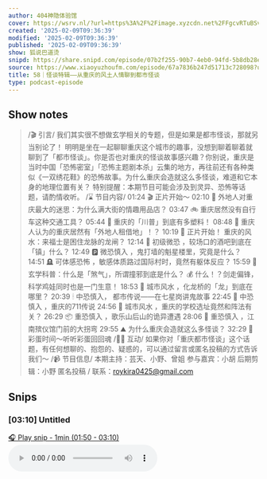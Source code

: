 ```yaml
---
author: 404神隐体验馆
cover: https://wsrv.nl/?url=https%3A%2F%2Fimage.xyzcdn.net%2FFgcvRTuBSvcaed0fE05NJfm7RElV.jpg&w=200&h=200
created: '2025-02-09T09:36:39'
modified: '2025-02-09T09:36:39'
published: '2025-02-09T09:36:39'
show: 狐说巴道烫
snipd: https://share.snipd.com/episode/07b2f255-90b7-4eb0-94fd-5b8db28e8a1f
source: https://www.xiaoyuzhoufm.com/episode/67a7836b247d51713c728098?utm_source=rss
title: 58｜怪谈特辑——从重庆的风土人情聊到都市怪谈
type: podcast-episode
---
```



## Show notes
> /🎬 引言/  我们其实很不想做玄学相关的专题，但是如果是都市怪谈，那就另当别论了！
> 明明是坐在一起聊聊重庆这个城市的趣事，没想到聊着聊着就聊到了「都市怪谈」。你是否也对重庆的怪谈故事感兴趣？你别说，重庆是当时中国「恐怖密室」「恐怖主题剧本杀」云集的地方，再往前还有各种类似《一双绣花鞋》的恐怖故事。为什么重庆会造就这么多怪谈，难道和它本身的地理位置有关？
> 特别提醒：本期节目可能会涉及到灵异、恐怖等话题，请酌情收听。 
> /⌛️ 节目内容/  01:24 🎬 正片开始～
> 02:10 👄 外地人对重庆最大的迷思：为什么满大街的情趣用品店？
> 03:47 🚲 重庆居然没有自行车这种交通工具？
> 05:44 🍋 重庆的「川普」到底有多塑料！
> 08:48 🍲 重庆人认为的重庆居然有「外地人租借地」！？
> 10:19 🐲  正片开始！ 重庆的风水：来福士是困住龙脉的龙闸？
> 12:14 🍷  初级微恐 ，较场口的酒吧到底在「镇」什么？
> 12:49 🅿️  微恐慎入 ，鬼打墙的魁星楼里，究竟是什么？
> 14:51 🪦  可体感恐怖 ，敏感体质路过国际村时，竟然有躯体反应？
> 15:59 📒 玄学科普：什么是「煞气」，所谓撞邪到底是什么？   💰 什么！？剑走偏锋，科学鸡娃同时也是一门生意！
> 18:53 🐲  城市风水 ，化龙桥的「龙」到底在哪里？
> 20:39 🕯  中恐慎入， 都市传说——在七星岗讲鬼故事 
> 22:45 🚌  中恐慎入 ，重庆的711传说 
> 24:56 🏫  城市风水 ，重庆的学校选址竟然和阵法有关？ 
> 26:29 📦  重恐慎入 ，歌乐山后山的诡异遭遇 
> 28:06 🚗  重恐慎入 ，江南殡仪馆门前的大拐弯 
> 29:55 ⛰️ 为什么重庆会造就这么多怪谈？
> 32:29 🎉 彩蛋时间～听听彩蛋回回魂 
> /🙋‍♀️ 互动/  如果你对「重庆都市怪谈」这个话题，有任何想聊的、抱怨的、疑惑的，可以通过留言或匿名投稿的方式告诉我们～
> /📹 节目信息/  本期主持：芸天、小野、曾姐 参与嘉宾：小胡 后期剪辑：小野  匿名投稿 / 联系：roykira0425@gmail.com

## Snips
### [03:10] Untitled
[🎧 Play snip - 1min️ (01:50 - 03:10)](https://share.snipd.com/snip/5fa5d68c-e95d-49fb-8951-d71a08253ac5)
<audio controls> <source src="https://dts-api.xiaoyuzhoufm.com/track/674fee29182d70c0f9b0ed92/67a7836b247d51713c728098/media.xyzcdn.net/674fee29182d70c0f9b0ed92/lnp-dYW2IXeok6xo_yQyzDrwCw3R.m4a#t=01:50,03:10"> </audio>
